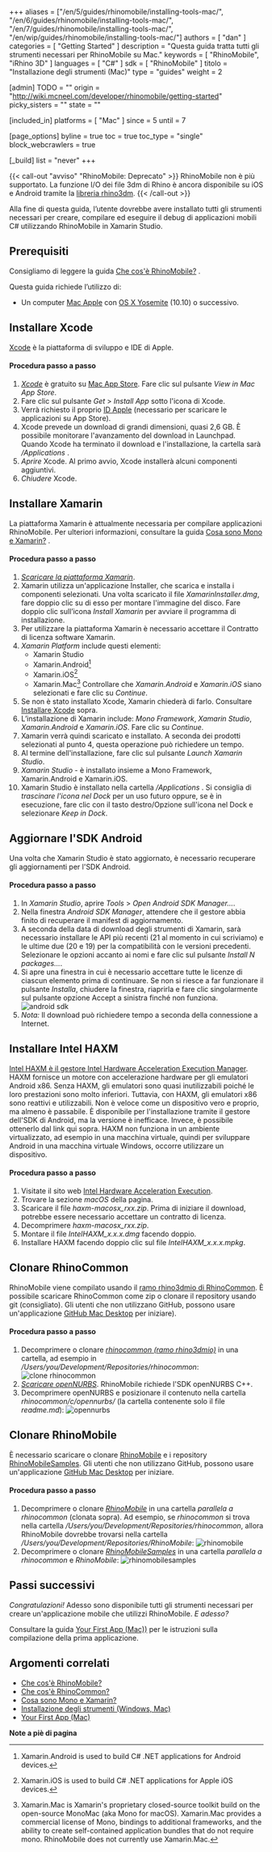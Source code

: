 ﻿+++
aliases = ["/en/5/guides/rhinomobile/installing-tools-mac/", "/en/6/guides/rhinomobile/installing-tools-mac/", "/en/7/guides/rhinomobile/installing-tools-mac/", "/en/wip/guides/rhinomobile/installing-tools-mac/"]
authors = [ "dan" ]
categories = [ "Getting Started" ]
description = "Questa guida tratta tutti gli strumenti necessari per RhinoMobile su Mac."
keywords = [ "RhinoMobile", "iRhino 3D" ]
languages = [ "C#" ]
sdk = [ "RhinoMobile" ]
titolo = "Installazione degli strumenti (Mac)"
type = "guides"
weight = 2

[admin]
TODO = ""
origin = "http://wiki.mcneel.com/developer/rhinomobile/getting-started"
picky_sisters = ""
state = ""

[included_in]
platforms = [ "Mac" ]
since = 5
until = 7

[page_options]
byline = true
toc = true
toc_type = "single"
block_webcrawlers = true

[_build]
list = "never"
+++

{{< call-out "avviso" "RhinoMobile: Deprecato" >}}
RhinoMobile non è più supportato. La funzione I/O dei file 3dm di Rhino è ancora disponibile su iOS e Android tramite la [libreria rhino3dm](https://github.com/mcneel/rhino3dm).
{{< /call-out >}}
 
Alla fine di questa guida, l’utente dovrebbe avere installato tutti gli strumenti necessari per creare, compilare ed eseguire il debug di applicazioni mobili C# utilizzando RhinoMobile in Xamarin Studio.

## Prerequisiti

Consigliamo di leggere la guida [Che cos'è RhinoMobile?](/guides/rhinomobile/what-is-rhinomobile/) .

Questa guida richiede l’utilizzo di:

- Un computer [Mac Apple](http://store.apple.com/) con [OS X Yosemite](https://www.apple.com/osx/) (10.10) o successivo.

## Installare Xcode

[Xcode](https://developer.apple.com/xcode/) è la piattaforma di sviluppo e IDE di Apple.

#### Procedura passo a passo

1. *[Xcode](https://itunes.apple.com/us/app/xcode/id497799835?mt=12)* è gratuito su [Mac App Store](https://itunes.apple.com/us/app/xcode/id497799835?mt=12).  Fare clic sul pulsante *View in Mac App Store*.
1. Fare clic sul pulsante *Get* > *Install App* sotto l'icona di Xcode.
1. Verrà richiesto il proprio [ID Apple](https://appleid.apple.com/) (necessario per scaricare le applicazioni su App Store).
1. Xcode prevede un download di grandi dimensioni, quasi 2,6 GB.  È possibile monitorare l'avanzamento del download in Launchpad.  Quando Xcode ha terminato il download e l'installazione, la cartella sarà */Applications* .
1. *Aprire* Xcode.  Al primo avvio, Xcode installerà alcuni componenti aggiuntivi.
1. *Chiudere* Xcode.

## Installare Xamarin

La piattaforma Xamarin è attualmente necessaria per compilare applicazioni RhinoMobile.  Per ulteriori informazioni, consultare la guida [Cosa sono Mono e Xamarin?](/guides/rhinocommon/what-are-mono-and-xamarin/) .

#### Procedura passo a passo

1. *[Scaricare la piattaforma Xamarin](http://xamarin.com/download)*.
1. Xamarin utilizza un'applicazione Installer, che scarica e installa i componenti selezionati.  Una volta scaricato il file *XamarinInstaller.dmg*, fare doppio clic su di esso per montare l'immagine del disco.  Fare doppio clic sull’icona *Install Xamarin* per avviare il programma di installazione.
1. Per utilizzare la piattaforma Xamarin è necessario accettare il Contratto di licenza software Xamarin.
1. *Xamarin Platform* include questi elementi:
   - Xamarin Studio
   - Xamarin.Android[^1]
   - Xamarin.iOS[^2]
   - Xamarin.Mac[^3]
Controllare che *Xamarin.Android* e *Xamarin.iOS* siano selezionati e fare clic su *Continue*.
1. Se non è stato installato Xcode, Xamarin chiederà di farlo.  Consultare [Installare Xcode](#install-xcode) sopra.
1. L’installazione di Xamarin include: *Mono Framework*, *Xamarin Studio*, *Xamarin.Android* e *Xamarin.iOS*.  Fare clic su *Continue*.
1. Xamarin verrà quindi scaricato e installato.  A seconda dei prodotti selezionati al punto 4, questa operazione può richiedere un tempo.
1. Al termine dell'installazione, fare clic sul pulsante *Launch Xamarin Studio*.
1. *Xamarin Studio* -  è installato insieme a Mono Framework, Xamarin.Android e Xamarin.iOS.
1. Xamarin Studio è installato nella cartella */Applications* . Si consiglia di *trascinare l'icona nel Dock* per un uso futuro oppure, se è in esecuzione, fare clic con il tasto destro/Opzione sull'icona nel Dock e selezionare *Keep in Dock*.

## Aggiornare l'SDK Android

Una volta che Xamarin Studio è stato aggiornato, è necessario recuperare gli aggiornamenti per l'SDK Android.

#### Procedura passo a passo

1. In *Xamarin Studio*, aprire *Tools* > *Open Android SDK Manager...*.
1. Nella finestra *Android SDK Manager*, attendere che il gestore abbia finito di recuperare il manifest di aggiornamento.
1. A seconda della data di download degli strumenti di Xamarin, sarà necessario installare le API più recenti (21 al momento in cui scriviamo) e le ultime due (20 e 19) per la compatibilità con le versioni precedenti. Selezionare le opzioni accanto ai nomi e fare clic sul pulsante *Install N packages...*.
1. Si apre una finestra in cui è necessario accettare tutte le licenze di ciascun elemento prima di continuare. Se non si riesce a far funzionare il pulsante *Installa*, chiudere la finestra, riaprirla e fare clic singolarmente sul pulsante opzione Accept a sinistra finché non funziona.
![android sdk](/images/rhinomobile-installing-tools-mac-01.png)
1. *Nota:* Il download può richiedere tempo a seconda della connessione a Internet.

## Installare Intel HAXM

[Intel HAXM è il gestore Intel Hardware Acceleration Execution Manager](http://software.intel.com/en-us/articles/intel-hardware-accelerated-execution-manager/).  HAXM fornisce un motore con accelerazione hardware per gli emulatori Android x86. Senza HAXM, gli emulatori sono quasi inutilizzabili poiché le loro prestazioni sono molto inferiori. Tuttavia, con HAXM, gli emulatori x86 sono reattivi e utilizzabili. Non è veloce come un dispositivo vero e proprio, ma almeno è passabile. È disponibile per l'installazione tramite il gestore dell'SDK di Android, ma la versione è inefficace. Invece, è possibile ottenerlo dal link qui sopra.  HAXM non funziona in un ambiente virtualizzato, ad esempio in una macchina virtuale, quindi per sviluppare Android in una macchina virtuale Windows, occorre utilizzare un dispositivo.

#### Procedura passo a passo

1. Visitate il sito web [Intel Hardware Acceleration Execution](http://software.intel.com/en-us/articles/intel-hardware-accelerated-execution-manager/).
1. Trovare la sezione *macOS* della pagina.
1. Scaricare il file *haxm-macosx_rxx.zip*.  Prima di iniziare il download, potrebbe essere necessario accettare un contratto di licenza.
1. Decomprimere *haxm-macosx_rxx.zip*.
1. Montare il file *IntelHAXM_x.x.x.dmg* facendo doppio.
1. Installare HAXM facendo doppio clic sul file *IntelHAXM_x.x.x.mpkg*.

## Clonare RhinoCommon

RhinoMobile viene compilato usando il [ramo rhino3dmio di RhinoCommon](https://github.com/mcneel/rhinocommon/tree/rhino3dmio). È possibile scaricare RhinoCommon come zip o clonare il repository usando git (consigliato). Gli utenti che non utilizzano GitHub, possono usare un'applicazione [GitHub Mac Desktop](https://desktop.github.com/) per iniziare).

#### Procedura passo a passo

1. Decomprimere o clonare *[rhinocommon (ramo rhino3dmio)](https://github.com/mcneel/rhinocommon/tree/rhino3dmio)* in una cartella, ad esempio in */Users/you/Development/Repositories/rhinocommon*:
![clone rhinocommon](/images/rhinomobile-installing-tools-mac-02.png)
1. *[Scaricare openNURBS](http://www.rhino3d.com/download/opennurbs/5.0/commercial)*. RhinoMobile richiede l'SDK openNURBS C++.
1. Decomprimere openNURBS e posizionare il contenuto nella cartella *rhinocommon/c/opennurbs/* (la cartella contenente solo il file *readme.md*):
![opennurbs](/images/rhinomobile-installing-tools-mac-03.png)

## Clonare RhinoMobile

È necessario scaricare o clonare [RhinoMobile](http://github.com/mcneel/RhinoMobile) e i repository [RhinoMobileSamples](http://github.com/mcneel/RhinoMobileSamples). Gli utenti che non utilizzano GitHub, possono usare un'applicazione [GitHub Mac Desktop](https://desktop.github.com/) per iniziare.

#### Procedura passo a passo

1. Decomprimere o clonare *[RhinoMobile](http://github.com/mcneel/RhinoMobile)* in una cartella *parallela a rhinocommon* (clonata sopra). Ad esempio, se *rhinocommon* si trova nella cartella     */Users/you/Development/Repositories/rhinocommon*, allora RhinoMobile dovrebbe trovarsi nella cartella */Users/you/Development/Repositories/RhinoMobile*:
![rhinomobile](/images/rhinomobile-installing-tools-mac-04.png)
1. Decomprimere o clonare *[RhinoMobileSamples](http://github.com/mcneel/RhinoMobileSamples)* in una cartella *parallela a rhinocommon* e *RhinoMobile*:
![rhinomobilesamples](/images/rhinomobile-installing-tools-mac-05.png)

## Passi successivi

*Congratulazioni!*  Adesso sono disponibile tutti gli strumenti necessari per creare un'applicazione mobile che utilizzi RhinoMobile.  *E adesso?*

Consultare la guida [Your First App (Mac))](/guides/rhinomobile/your-first-app-mac) per le istruzioni sulla compilazione della prima applicazione.

## Argomenti correlati

- [Che cos'è RhinoMobile?](/guides/rhinomobile/what-is-rhinomobile/)
- [Che cos'è RhinoCommon?](/guides/rhinocommon/what-is-rhinocommon/)
- [Cosa sono Mono e Xamarin?](/guides/rhinocommon/what-are-mono-and-xamarin/)
- [Installazione degli strumenti (Windows, Mac)](/guides/rhinomobile/installing-tools-windows/)
- [Your First App (Mac)](/guides/rhinomobile/your-first-app-mac)

**Note a piè di pagina**

[^1]: Xamarin.Android is used to build C# .NET applications for Android devices.

[^2]: Xamarin.iOS is used to build C# .NET applications for Apple iOS devices.

[^3]: Xamarin.Mac is Xamarin's proprietary closed-source toolkit build on the open-source MonoMac (aka Mono for macOS).  Xamarin.Mac provides a commercial license of Mono, bindings to additional frameworks, and the ability to create self-contained application bundles that do not require mono.  RhinoMobile does not currently use Xamarin.Mac.
